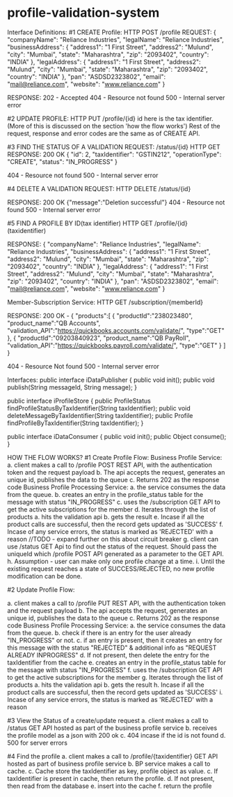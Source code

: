 # profile-validation-system



Interface Definitions:
#1 CREATE Profile:
HTTP POST
/profile
REQUEST:
{
	"companyName": "Reliance Industries",
	"legalName": "Reliance Industries",
	"businessAddress": {
		"address1": "1 First Street",
		"address2": "Mulund",
		"city": "Mumbai",
		"state": "Maharashtra",
		"zip": "2093402",
		"country": "INDIA"
	},
	"legalAddress": {
		"address1": "1 First Street",
		"address2": "Mulund",
		"city": "Mumbai",
		"state": "Maharashtra",
		"zip": "2093402",
		"country": "INDIA"
	},
	"pan": "ASDSD2323802",
	"email": "mail@reliance.com",
	"website": "www.reliance.com"
}

RESPONSE:
202 - Accepted 
404 - Resource not found
500 - Internal server error

#2 UPDATE PROFILE:
HTTP PUT
/profile/{id}
id here is the tax identifier. (More of this is discussed on the section 'how the flow works')
Rest of the request, response and error codes are the same as of CREATE API.

#3 FIND THE STATUS OF A VALIDATION REQUEST:
/status/{id}
HTTP GET
RESPONSE:
200 OK 
{
    "id": 2,
    "taxIdentifier": "GSTIN212",
    "operationType": "CREATE",
    "status": "IN_PROGRESS"
}

404 - Resource not found
500 - Internal server error

#4 DELETE A VALIDATION REQUEST:
HTTP DELETE
/status/{id}

RESPONSE:
200 OK 
{"message":"Deletion successful"}
404 - Resource not found
500 - Internal server error

#5 FIND A PROFILE BY ID(tax identifier)
HTTP GET
/profile/{id} (taxidentifier)

RESPONSE:
{
	"companyName": "Reliance Industries",
	"legalName": "Reliance Industries",
	"businessAddress": {
		"address1": "1 First Street",
		"address2": "Mulund",
		"city": "Mumbai",
		"state": "Maharashtra",
		"zip": "2093402",
		"country": "INDIA"
	},
	"legalAddress": {
		"address1": "1 First Street",
		"address2": "Mulund",
		"city": "Mumbai",
		"state": "Maharashtra",
		"zip": "2093402",
		"country": "INDIA"
	},
	"pan": "ASDSD2323802",
	"email": "mail@reliance.com",
	"website": "www.reliance.com"
}

Member-Subscription Service: 
HTTP GET
/subscription/{memberId}

RESPONSE:
200 OK - 
{
  "products":[ 
	{
        "productId":"238023480",
        "product_name":"QB Accounts",
        "validation_API":"https://quickbooks.accounts.com/validate/",
	"type":"GET"
	},
    {
        "productId":"09203840923",
        "product_name":"QB PayRoll",
        "validation_API":"https://quickbooks.payroll.com/validate/",
	"type":"GET"
	}
   ]
}

404 - Resource Not found
500 - Internal server error


Interfaces:
public interface iDataPublisher {
    public void init();
    public void publish(String messageId, String message);
}


public interface iProfileStore {
    public ProfileStatus findProfileStatusByTaxIdentifier(String taxIdentifier);
    public void deleteMessageByTaxIdentifier(String taxIdentifier);
    public Profile findProfileByTaxIdentifier(String taxIdentifier);
}

public interface iDataConsumer {
	public void init();
	public Object consume();
}




HOW THE FLOW WORKS?
#1 Create Profile Flow:
Business Profile Service:
a. client makes a call to /profile POST REST API, with the authentication token and the request payload
b. The api accepts the request, generates an unique id, publishes the data to the queue 
c. Returns 202 as the response code
Business Profile Processing Service:
a. the service consumes the data from the queue.
b. creates an entry in the profile_status table for the message with status "IN_PROGRESS"
c. uses the /subscription GET API to get the active subscriptions for the member
d. Iterates through the list of products
	a. hits the validation api 
	b. gets the result
e. Incase if all the product calls are successful, then the record gets updated as 'SUCCESS'
f. Incase of any service errors, the status is marked as 'REJECTED' with a reason
//TODO - expand further on this about circuit breaker
g. client can use /status GET Api to find out the status of the request. Should pass the uniqueId which /profile POST API generated as a parameter to the GET API.
h. Assumption - user can make only one profile change at a time. 
i. Until the existing request reaches a state of SUCCESS/REJECTED, no new profile modification can be done.

#2 Update Profile Flow:

a. client makes a call to /profile PUT REST API, with the authentication token and the request payload
b. The api accepts the request, generates an unique id, publishes the data to the queue 
c. Returns 202 as the response code
Business Profile Processing Service:
a. the service consumes the data from the queue.
b. check if there is an entry for the user already "IN_PROGRESS" or not.
c. if an entry is present, then it creates an entry for this message with the status "REJECTED" & additional info as "REQUEST ALREADY INPROGRESS"
d. If not present, then delete the entry for the taxIdentifier from the cache
e. creates an entry in the profile_status table for the message with status "IN_PROGRESS"
f. uses the /subscription GET API to get the active subscriptions for the member
g. Iterates through the list of products
	a. hits the validation api 
	b. gets the result
h. Incase if all the product calls are successful, then the record gets updated as 'SUCCESS'
i. Incase of any service errors, the status is marked as 'REJECTED' with a reason

	
#3 View the Status of a create/update request
a. client makes a call to /status GET API hosted as part of the business profile service
b. receives the profile model as a json with 200 ok
c. 404 incase if the id is not found
d. 500 for server errors

#4 Find the profile
a. client makes a call to /profile/{taxidentifier} GET API hosted as part of business profile service
b. BP service makes a call to cache. 
c. Cache store the taxIdentifier as key, profile object as value.
c. If taxIdentifier is present in cache, then return the profile.
d. If not present, then read from the database
e. insert into the cache 
f. return the profile





